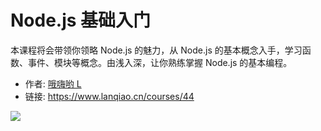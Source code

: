 # Node.js 基础入门

本课程将会带领你领略 Node.js 的魅力，从 Node.js 的基本概念入手，学习函数、事件、模块等概念。由浅入深，让你熟练掌握 Node.js 的基本编程。

- 作者: [哦嗨哟 L](https://www.lanqiao.cn/users/897174/)
- 链接: https://www.lanqiao.cn/courses/44

![](https://dn-simplecloud.shiyanlou.com/1552023199704.png)
